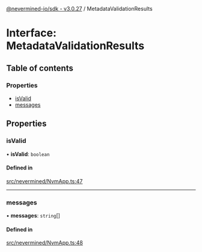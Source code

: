 [@nevermined-io/sdk - v3.0.27](../code-reference.md) / MetadataValidationResults

# Interface: MetadataValidationResults

## Table of contents

### Properties

- [isValid](MetadataValidationResults.md#isvalid)
- [messages](MetadataValidationResults.md#messages)

## Properties

### isValid

• **isValid**: `boolean`

#### Defined in

[src/nevermined/NvmApp.ts:47](https://github.com/nevermined-io/sdk-js/blob/f599b9c0f902236d2a6752e5156929cf2207e660/src/nevermined/NvmApp.ts#L47)

---

### messages

• **messages**: `string`[]

#### Defined in

[src/nevermined/NvmApp.ts:48](https://github.com/nevermined-io/sdk-js/blob/f599b9c0f902236d2a6752e5156929cf2207e660/src/nevermined/NvmApp.ts#L48)
